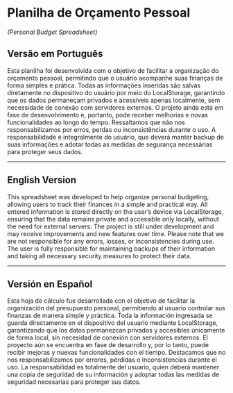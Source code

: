 # Planilha de Orçamento Pessoal  
*(Personal Budget Spreadsheet)*

## Versão em Português
Esta planilha foi desenvolvida com o objetivo de facilitar a organização do orçamento pessoal, permitindo que o usuário acompanhe suas finanças de forma simples e prática. Todas as informações inseridas são salvas diretamente no dispositivo do usuário por meio do LocalStorage, garantindo que os dados permaneçam privados e acessíveis apenas localmente, sem necessidade de conexão com servidores externos. O projeto ainda está em fase de desenvolvimento e, portanto, pode receber melhorias e novas funcionalidades ao longo do tempo. Ressaltamos que não nos responsabilizamos por erros, perdas ou inconsistências durante o uso. A responsabilidade é integralmente do usuário, que deverá manter backup de suas informações e adotar todas as medidas de segurança necessárias para proteger seus dados.

---

## English Version
This spreadsheet was developed to help organize personal budgeting, allowing users to track their finances in a simple and practical way. All entered information is stored directly on the user’s device via LocalStorage, ensuring that the data remains private and accessible only locally, without the need for external servers. The project is still under development and may receive improvements and new features over time. Please note that we are not responsible for any errors, losses, or inconsistencies during use. The user is fully responsible for maintaining backups of their information and taking all necessary security measures to protect their data.

---

## Versión en Español
Esta hoja de cálculo fue desarrollada con el objetivo de facilitar la organización del presupuesto personal, permitiendo al usuario controlar sus finanzas de manera simple y práctica. Toda la información ingresada se guarda directamente en el dispositivo del usuario mediante LocalStorage, garantizando que los datos permanezcan privados y accesibles únicamente de forma local, sin necesidad de conexión con servidores externos. El proyecto aún se encuentra en fase de desarrollo y, por lo tanto, puede recibir mejoras y nuevas funcionalidades con el tiempo. Destacamos que no nos responsabilizamos por errores, pérdidas o inconsistencias durante el uso. La responsabilidad es totalmente del usuario, quien deberá mantener una copia de seguridad de su información y adoptar todas las medidas de seguridad necesarias para proteger sus datos.

